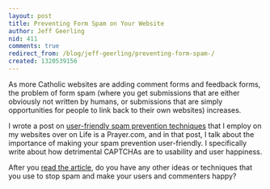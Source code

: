```yaml
---
layout: post
title: Preventing Form Spam on Your Website
author: Jeff Geerling
nid: 411
comments: true
redirect_from: /blog/jeff-geerling/preventing-form-spam-/
created: 1320539156
---
```

As more Catholic websites are adding comment forms and feedback forms, the problem of form spam (where you get submissions that are either obviously not written by humans, or submissions that are simply opportunities for people to link back to their own websites) increases.

I wrote a post on <a href="http://www.lifeisaprayer.com/articles/web-design/2011/preventing-form-spam">user-friendly spam prevention techniques</a> that I employ on my websites over on Life is a Prayer.com, and in that post, I talk about the importance of making your spam prevention user-friendly. I specifically write about how detrimental CAPTCHAs are to usability and user happiness.

After you <a href="http://www.lifeisaprayer.com/articles/web-design/2011/preventing-form-spam">read the article</a>, do you have any other ideas or techniques that you use to stop spam and make your users and commenters happy?
